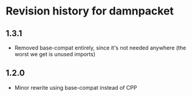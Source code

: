# Revision history for damnpacket

## 1.3.1

* Removed base-compat entirely, since it's not needed anywhere (the worst we get is unused
  imports)

## 1.2.0

* Minor rewrite using base-compat instead of CPP
